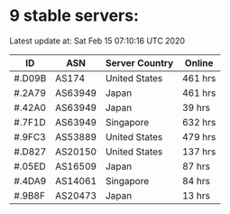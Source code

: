# 9 stable servers:

Latest update at: Sat Feb 15 07:10:16 UTC 2020

| ID | ASN | Server Country | Online |
| -- | --- | -------------- | ------ |
| #.D09B | AS174 | United States | 461 hrs |
| #.2A79 | AS63949 | Japan | 461 hrs |
| #.42A0 | AS63949 | Japan | 39 hrs |
| #.7F1D | AS63949 | Singapore | 632 hrs |
| #.9FC3 | AS53889 | United States | 479 hrs |
| #.D827 | AS20150 | United States | 137 hrs |
| #.05ED | AS16509 | Japan | 87 hrs |
| #.4DA9 | AS14061 | Singapore | 84 hrs |
| #.9B8F | AS20473 | Japan | 13 hrs |

